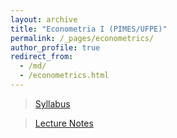 ```yaml
---
layout: archive
title: "Econometria I (PIMES/UFPE)"
permalink: /_pages/econometrics/
author_profile: true
redirect_from: 
  - /md/
  - /econometrics.html
---
```


> [Syllabus](http://henriqueveras.github.io/files/Econometrics/Syllabus/Ementa.pdf)

> [Lecture Notes](http://henriqueveras.github.io/_pages/econometrics-lectures)